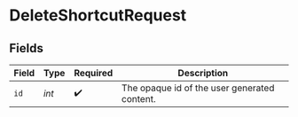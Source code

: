 # DeleteShortcutRequest


## Fields

| Field                                        | Type                                         | Required                                     | Description                                  |
| -------------------------------------------- | -------------------------------------------- | -------------------------------------------- | -------------------------------------------- |
| `id`                                         | *int*                                        | :heavy_check_mark:                           | The opaque id of the user generated content. |